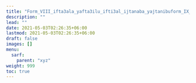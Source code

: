 ```yaml
---
title: "Form_VIII_ifta3ala_yafta3ilu_ifti3al_ijtanaba_yajtanibuform_IX_if3alla_yaf3allu_if3ilal_ihmarra_yahmarru_mahmuz_fa"
description: ""
lead: ""
date: 2021-05-03T02:26:35+06:00
lastmod: 2021-05-03T02:26:35+06:00
draft: false
images: []
menu: 
  sarf:
    parent: "xyz"
weight: 999
toc: true
---
```



